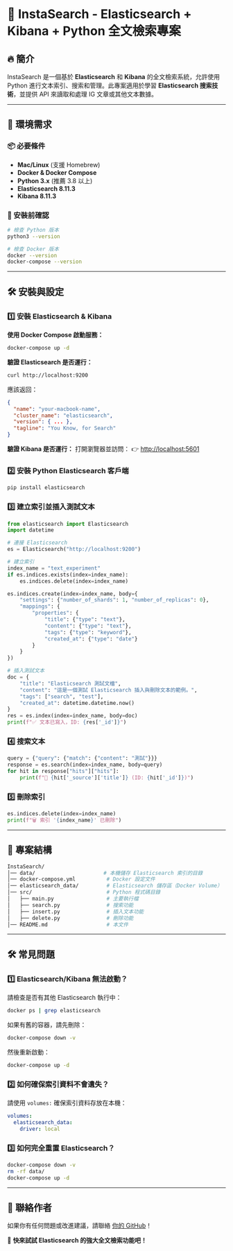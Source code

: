 # 📌 InstaSearch - Elasticsearch + Kibana + Python 全文檢索專案

## 🔥 簡介
InstaSearch 是一個基於 **Elasticsearch** 和 **Kibana** 的全文檢索系統，允許使用 Python 進行文本索引、搜索和管理。此專案適用於學習 **Elasticsearch 搜索技術**，並提供 API 來讀取和處理 IG 文章或其他文本數據。

---

## 🚀 環境需求
### **📦 必要條件**
- **Mac/Linux** (支援 Homebrew)
- **Docker & Docker Compose**
- **Python 3.x** (推薦 3.8 以上)
- **Elasticsearch 8.11.3**
- **Kibana 8.11.3**

### **🔧 安裝前確認**
```bash
# 檢查 Python 版本
python3 --version

# 檢查 Docker 版本
docker --version
docker-compose --version
```

---

## 🛠 安裝與設定

### **1️⃣ 安裝 Elasticsearch & Kibana**
**使用 Docker Compose 啟動服務：**
```bash
docker-compose up -d
```

**驗證 Elasticsearch 是否運行：**
```bash
curl http://localhost:9200
```
應該返回：
```json
{
  "name": "your-macbook-name",
  "cluster_name": "elasticsearch",
  "version": { ... },
  "tagline": "You Know, for Search"
}
```

**驗證 Kibana 是否運行：**
打開瀏覽器並訪問： 👉 [http://localhost:5601](http://localhost:5601)

### **2️⃣ 安裝 Python Elasticsearch 客戶端**
```bash
pip install elasticsearch
```

### **3️⃣ 建立索引並插入測試文本**
```python
from elasticsearch import Elasticsearch
import datetime

# 連接 Elasticsearch
es = Elasticsearch("http://localhost:9200")

# 建立索引
index_name = "text_experiment"
if es.indices.exists(index=index_name):
    es.indices.delete(index=index_name)

es.indices.create(index=index_name, body={
    "settings": {"number_of_shards": 1, "number_of_replicas": 0},
    "mappings": {
        "properties": {
            "title": {"type": "text"},
            "content": {"type": "text"},
            "tags": {"type": "keyword"},
            "created_at": {"type": "date"}
        }
    }
})

# 插入測試文本
doc = {
    "title": "Elasticsearch 測試文檔",
    "content": "這是一個測試 Elasticsearch 插入與刪除文本的範例。",
    "tags": ["search", "test"],
    "created_at": datetime.datetime.now()
}
res = es.index(index=index_name, body=doc)
print(f"✅ 文本已寫入，ID: {res['_id']}")
```

### **4️⃣ 搜索文本**
```python
query = {"query": {"match": {"content": "測試"}}}
response = es.search(index=index_name, body=query)
for hit in response["hits"]["hits"]:
    print(f"📄 {hit['_source']['title']} (ID: {hit['_id']})")
```

### **5️⃣ 刪除索引**
```python
es.indices.delete(index=index_name)
print(f"🗑️ 索引 '{index_name}' 已刪除")
```

---

## 📌 專案結構
```bash
InstaSearch/
│── data/                      # 本機儲存 Elasticsearch 索引的目錄
│── docker-compose.yml          # Docker 設定文件
│── elasticsearch_data/         # Elasticsearch 儲存區（Docker Volume）
│── src/                        # Python 程式碼目錄
│   ├── main.py                 # 主要執行檔
│   ├── search.py               # 搜索功能
│   ├── insert.py               # 插入文本功能
│   ├── delete.py               # 刪除功能
│── README.md                   # 本文件
```

---

## 🛠️ 常見問題
### **1️⃣ Elasticsearch/Kibana 無法啟動？**
請檢查是否有其他 Elasticsearch 執行中：
```bash
docker ps | grep elasticsearch
```
如果有舊的容器，請先刪除：
```bash
docker-compose down -v
```
然後重新啟動：
```bash
docker-compose up -d
```

### **2️⃣ 如何確保索引資料不會遺失？**
請使用 `volumes:` 確保索引資料存放在本機：
```yaml
volumes:
  elasticsearch_data:
    driver: local
```

### **3️⃣ 如何完全重置 Elasticsearch？**
```bash
docker-compose down -v
rm -rf data/
docker-compose up -d
```

---

## 📢 聯絡作者
如果你有任何問題或改進建議，請聯絡 [你的 GitHub](https://github.com/yourname)！

🚀 **快來試試 Elasticsearch 的強大全文檢索功能吧！**